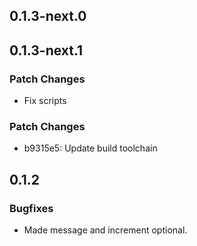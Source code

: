 ## 0.1.3-next.0

## 0.1.3-next.1

### Patch Changes

- Fix scripts

### Patch Changes

- b9315e5: Update build toolchain

## 0.1.2

### Bugfixes

- Made message and increment optional.
